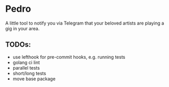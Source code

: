 # Pedro

A little tool to notify you via Telegram that your beloved artists are playing a gig in your
area.

## TODOs:

- use lefthook for pre-commit hooks, e.g. running tests
- golang ci lint
- parallel tests
- short/long tests
- move base package